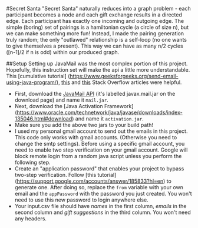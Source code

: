 #Secret Santa
"Secret Santa" naturally reduces into a graph problem - each participant becomes a node and each gift exchange results in a directed edge. Each participant has exactly one incoming and outgoing edge. The simple (boring) set of pairings is a hamiltonian cycle (a circle of size n), but we can make something more fun! Instead, I made the pairing generation truly random; the only "outlawed" relationship is a self-loop (no one wants to give themselves a present). This way we can have as many n/2 cycles ([n-1]/2 if n is odd) within our produced graph. 

##Setup
Setting up JavaMail was the most complex portion of this project. Hopefully, this instruction set will make the api a little more understandable. This [cumulative tutorial] (https://www.geeksforgeeks.org/send-email-using-java-program/), [this](https://stackoverflow.com/questions/2965251/javamail-with-gmail-535-5-7-1-username-and-password-not-accepted/2965433) and [this](https://stackoverflow.com/questions/26548059/sending-email-with-ssl-using-javax-mail) Stack Overflow articles were helpful.
- First, download the [JavaMail API](https://javaee.github.io/javamail/) (it's labelled javax.mail.jar on the download page) and name it `mail.jar`. 
- Next, download the [Java Activation Framework] (https://www.oracle.com/technetwork/java/javase/downloads/index-135046.html#download) and name it `activation.jar`.
- Make sure you add the above two jars to your build path!
- I used my personal gmail account to send out the emails in this project. This code only works with gmail accounts. (Otherwise you need to change the smtp settings). Before using a specific gmail account, you need to enable two step verification on your gmail account. Google will block remote login from a random java script unless you perform the following step.
- Create an "application password" that enables your project to bypass two-step verification. Follow [this tutorial] (https://support.google.com/accounts/answer/185833?hl=en) to generate one. After doing so, replace the `from` variable with your own email and the `appPassword` with the password you just created. You won't need to use this new password to login anywhere else. 
- Your input.csv file should have *names* in the first column, *emails* in the second column and *gift suggestions* in the third column. You won't need any headers.